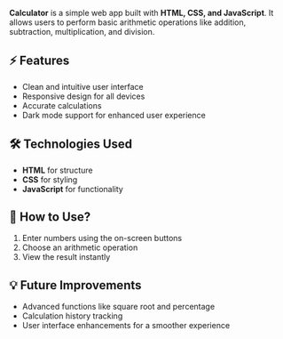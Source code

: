 **Calculator** is a simple web app built with **HTML, CSS, and JavaScript**. It allows users to perform basic arithmetic operations like addition, subtraction, multiplication, and division.  

## ⚡ Features  
- Clean and intuitive user interface  
- Responsive design for all devices  
- Accurate calculations  
- Dark mode support for enhanced user experience  

## 🛠️ Technologies Used  
- **HTML** for structure  
- **CSS** for styling  
- **JavaScript** for functionality  

## 📌 How to Use?  
1. Enter numbers using the on-screen buttons  
2. Choose an arithmetic operation  
3. View the result instantly  

## 💡 Future Improvements  
- Advanced functions like square root and percentage  
- Calculation history tracking  
- User interface enhancements for a smoother experience  
